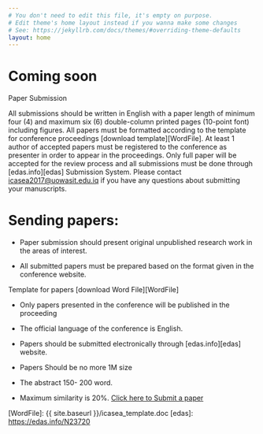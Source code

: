 ```yaml
---
# You don't need to edit this file, it's empty on purpose.
# Edit theme's home layout instead if you wanna make some changes
# See: https://jekyllrb.com/docs/themes/#overriding-theme-defaults
layout: home
---
```


# Coming soon

Paper Submission

All submissions should be written in English with a paper length of minimum four (4) and maximum six (6) double-column printed pages (10-point font) including figures.
All papers must be formatted according to the template for conference proceedings [download template][WordFile]. At least 1 author of accepted papers must be registered to the conference as presenter in order to appear in the proceedings.
Only full paper will be accepted for the review process and all submissions must be done through <span class="label label-success">[edas.info][edas]</span> Submission System. Please contact icasea2017@uowasit.edu.iq if you have any questions about submitting your manuscripts.

# Sending papers:

- Paper submission should present original unpublished research work in the areas of interest.

- All submitted papers must be prepared based on the format given in the conference website.
 
Template for papers [download Word File][WordFile]

- Only papers presented in the conference will be published in the proceeding

- The official language of the conference is English.

- Papers should be submitted electronically through <span class="label label-success">[edas.info][edas]</span> website.
- Papers Should be no more 1M size
- The abstract 150- 200 word.
- Maximum similarity is 20%.
<a class="btn btn-success" href="https://edas.info/N23720">Click here to Submit a paper</a>

[WordFile]: {{ site.baseurl }}/icasea_template.doc
[edas]: https://edas.info/N23720